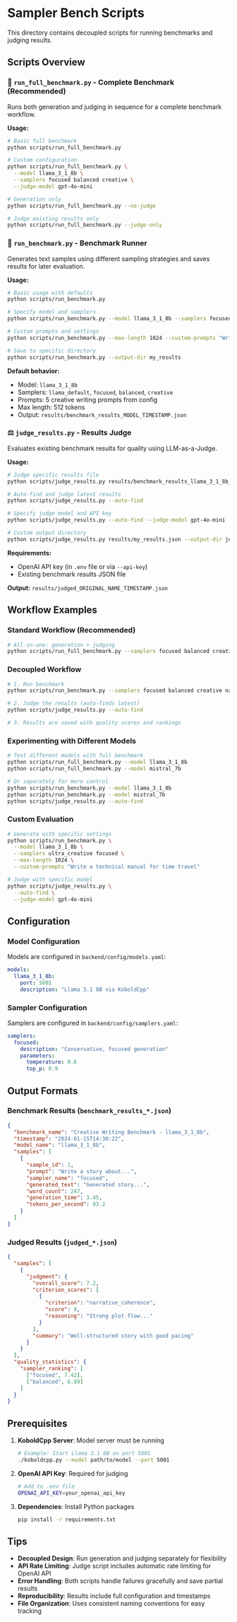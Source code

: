 # Sampler Bench Scripts

This directory contains decoupled scripts for running benchmarks and judging results.

## Scripts Overview

### 🎯 `run_full_benchmark.py` - Complete Benchmark (Recommended)
Runs both generation and judging in sequence for a complete benchmark workflow.

**Usage:**
```bash
# Basic full benchmark
python scripts/run_full_benchmark.py

# Custom configuration
python scripts/run_full_benchmark.py \
  --model llama_3_1_8b \
  --samplers focused balanced creative \
  --judge-model gpt-4o-mini

# Generation only
python scripts/run_full_benchmark.py --no-judge

# Judge existing results only
python scripts/run_full_benchmark.py --judge-only
```

### 🚀 `run_benchmark.py` - Benchmark Runner
Generates text samples using different sampling strategies and saves results for later evaluation.

**Usage:**
```bash
# Basic usage with defaults
python scripts/run_benchmark.py

# Specify model and samplers
python scripts/run_benchmark.py --model llama_3_1_8b --samplers focused balanced creative

# Custom prompts and settings
python scripts/run_benchmark.py --max-length 1024 --custom-prompts "Write a story about robots" "Create a tale of magic"

# Save to specific directory
python scripts/run_benchmark.py --output-dir my_results
```

**Default behavior:**
- Model: `llama_3_1_8b`
- Samplers: `llama_default`, `focused`, `balanced`, `creative`
- Prompts: 5 creative writing prompts from config
- Max length: 512 tokens
- Output: `results/benchmark_results_MODEL_TIMESTAMP.json`

### ⚖️ `judge_results.py` - Results Judge
Evaluates existing benchmark results for quality using LLM-as-a-Judge.

**Usage:**
```bash
# Judge specific results file
python scripts/judge_results.py results/benchmark_results_llama_3_1_8b_20240115_143022.json

# Auto-find and judge latest results
python scripts/judge_results.py --auto-find

# Specify judge model and API key
python scripts/judge_results.py --auto-find --judge-model gpt-4o-mini --api-key your_key

# Custom output directory
python scripts/judge_results.py results/my_results.json --output-dir judged_results
```

**Requirements:**
- OpenAI API key (in `.env` file or via `--api-key`)
- Existing benchmark results JSON file

**Output:** `results/judged_ORIGINAL_NAME_TIMESTAMP.json`

## Workflow Examples

### Standard Workflow (Recommended)
```bash
# All-in-one: generation + judging
python scripts/run_full_benchmark.py --samplers focused balanced creative natural
```

### Decoupled Workflow
```bash
# 1. Run benchmark
python scripts/run_benchmark.py --samplers focused balanced creative natural

# 2. Judge the results (auto-finds latest)
python scripts/judge_results.py --auto-find

# 3. Results are saved with quality scores and rankings
```

### Experimenting with Different Models
```bash
# Test different models with full benchmark
python scripts/run_full_benchmark.py --model llama_3_1_8b
python scripts/run_full_benchmark.py --model mistral_7b

# Or separately for more control
python scripts/run_benchmark.py --model llama_3_1_8b
python scripts/run_benchmark.py --model mistral_7b
python scripts/judge_results.py --auto-find
```

### Custom Evaluation
```bash
# Generate with specific settings
python scripts/run_benchmark.py \
  --model llama_3_1_8b \
  --samplers ultra_creative focused \
  --max-length 1024 \
  --custom-prompts "Write a technical manual for time travel"

# Judge with specific model
python scripts/judge_results.py \
  --auto-find \
  --judge-model gpt-4o-mini
```

## Configuration

### Model Configuration
Models are configured in `backend/config/models.yaml`:
```yaml
models:
  llama_3_1_8b:
    port: 5001
    description: "Llama 3.1 8B via KoboldCpp"
```

### Sampler Configuration  
Samplers are configured in `backend/config/samplers.yaml`:
```yaml
samplers:
  focused:
    description: "Conservative, focused generation"
    parameters:
      temperature: 0.6
      top_p: 0.9
```

## Output Formats

### Benchmark Results (`benchmark_results_*.json`)
```json
{
  "benchmark_name": "Creative Writing Benchmark - llama_3_1_8b",
  "timestamp": "2024-01-15T14:30:22",
  "model_name": "llama_3_1_8b",
  "samples": [
    {
      "sample_id": 1,
      "prompt": "Write a story about...",
      "sampler_name": "focused", 
      "generated_text": "Generated story...",
      "word_count": 247,
      "generation_time": 3.45,
      "tokens_per_second": 93.2
    }
  ]
}
```

### Judged Results (`judged_*.json`)
```json
{
  "samples": [
    {
      "judgment": {
        "overall_score": 7.2,
        "criterion_scores": [
          {
            "criterion": "narrative_coherence",
            "score": 8,
            "reasoning": "Strong plot flow..."
          }
        ],
        "summary": "Well-structured story with good pacing"
      }
    }
  ],
  "quality_statistics": {
    "sampler_ranking": [
      ["focused", 7.42],
      ["balanced", 6.89]
    ]
  }
}
```

## Prerequisites

1. **KoboldCpp Server**: Model server must be running
   ```bash
   # Example: Start Llama 3.1 8B on port 5001
   ./koboldcpp.py --model path/to/model --port 5001
   ```

2. **OpenAI API Key**: Required for judging
   ```bash
   # Add to .env file
   OPENAI_API_KEY=your_openai_api_key
   ```

3. **Dependencies**: Install Python packages
   ```bash
   pip install -r requirements.txt
   ```

## Tips

- **Decoupled Design**: Run generation and judging separately for flexibility
- **API Rate Limiting**: Judge script includes automatic rate limiting for OpenAI API
- **Error Handling**: Both scripts handle failures gracefully and save partial results
- **Reproducibility**: Results include full configuration and timestamps
- **File Organization**: Uses consistent naming conventions for easy tracking 